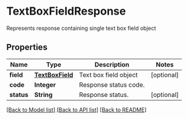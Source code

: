 ﻿
# TextBoxFieldResponse
Represents response containing single text box field object

## Properties
Name | Type | Description | Notes
------------ | ------------- | ------------- | -------------
**field** | [**TextBoxField**](TextBoxField.md) | Text box field object | [optional]
**code** | **Integer** | Response status code. | 
**status** | **String** | Response status. | [optional]


[[Back to Model list]](../README.md#documentation-for-models) [[Back to API list]](../README.md#documentation-for-api-endpoints) [[Back to README]](../README.md)



